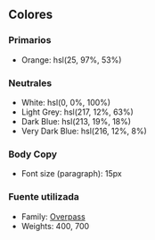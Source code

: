 ## Colores

### Primarios

- Orange: hsl(25, 97%, 53%)

### Neutrales

- White: hsl(0, 0%, 100%)
- Light Grey: hsl(217, 12%, 63%)
- Dark Blue: hsl(213, 19%, 18%)
- Very Dark Blue: hsl(216, 12%, 8%)


### Body Copy

- Font size (paragraph): 15px

### Fuente utilizada

- Family: [Overpass](https://fonts.google.com/specimen/Overpass)
- Weights: 400, 700

